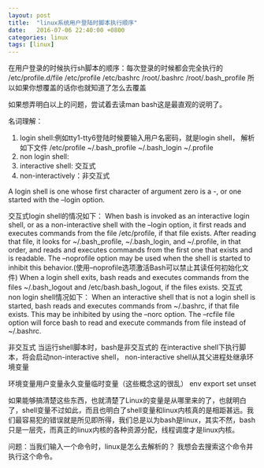 ```yaml
---
layout: post
title:  "linux系统用户登陆时脚本执行顺序"
date:   2016-07-06 22:40:00 +0800
categories: linux
tags: [linux]
---
```


在用户登录的时候执行sh脚本的顺序：每次登录的时候都会完全执行的
/etc/profile.d/file
/etc/profile
/etc/bashrc
/root/.bashrc
/root/.bash_profile
所以如果你想覆盖的话你也就知道了怎么去覆盖

如果想弄明白以上的问题，尝试着去读man bash这是最直观的说明了。

名词理解：
1. login shell:例如tty1-tty6登陆时候要输入用户名密码，就是login shell，
解析如下文件
/etc/profile
~/.bash_profile
~/.bash_login
~/.profile
2. non login shell:
3. interactive shell: 交互式
4. non-interactively：非交互式

A login shell is one whose first character of argument zero is a -, or one started with the –login option.

交互式login shell的情况如下：
When bash is invoked as an interactive login shell, or as a non-interactive shell with the –login option, it first reads and executes commands from the file /etc/profile, if that file exists. After reading that file, it looks for ~/.bash_profile, ~/.bash_login, and ~/.profile, in that order, and reads and executes commands from the first one that exists and is readable. The –noprofile option may be used when the shell is started to inhibit this behavior.(使用–noprofile选项激活Bash可以禁止其读任何初始化文件)
When a login shell exits, bash reads and executes commands from the files ~/.bash_logout and /etc/bash.bash_logout, if the files exists.
交互式 non login shell情况如下：
When an interactive shell that is not a login shell is started, bash reads and executes commands from ~/.bashrc, if that file exists. This may be inhibited by using the –norc option. The –rcfile file option will force bash to read and execute commands from file instead of ~/.bashrc.

非交互式
当运行shell脚本时，bash是非交互式的
在interactive shell下执行脚本，将会启动non-interactive shell， non-interactive shell从其父进程处继承环境变量

环境变量用户变量永久变量临时变量（这些概念这的很乱）
env
export
set
unset

如果能够搞清楚这些东西，也就清楚了Linux的变量是从哪里来的了，也就明白了，shell变量不过如此，而且也明白了shell变量和linux内核真的是相距甚远。我们最容易犯的错误就是所见即所得，我们总是以为bash是linux，其实不然，bash只是一层壳，而真正的linux内核的各种资源分配，线程调度才是linux内核。

问题：当我们输入一个命令时，linux是怎么去解析的？
我想会去搜索这个命令并执行这个命令。

